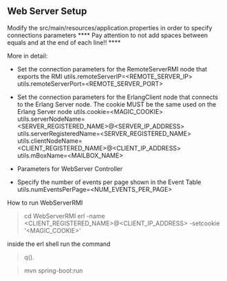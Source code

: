 ## Web Server Setup

Modify the src/main/resources/application.properties in order to specify connections parameters
**** Pay attention to not add spaces between equals and at the end of each line!! ****

More in detail:
- Set the connection parameters for the RemoteServerRMI node that exports the RMI
utils.remoteServerIP=<REMOTE_SERVER_IP>
utils.remoteServerPort=<REMOTE_SERVER_PORT>

- Set the connection parameters for the ErlangClient node that connects to the Erlang Server node. 
  The cookie MUST be the same used on the Erlang Server node
utils.cookie=<MAGIC_COOKIE>
utils.serverNodeName=<SERVER_REGISTERED_NAME>@<SERVER_IP_ADDRESS>
utils.serverRegisteredName=<SERVER_REGISTERED_NAME>
utils.clientNodeName=<CLIENT_REGISTERED_NAME>@<CLIENT_IP_ADDRESS>
utils.mBoxName=<MAILBOX_NAME>

- Parameters for WebServer Controller
- Specify the number of events per page shown in the Event Table
utils.numEventsPerPage=<NUM_EVENTS_PER_PAGE>

How to run WebServerRMI
>cd WebServerRMI
>erl -name <CLIENT_REGISTERED_NAME>@<CLIENT_IP_ADDRESS> -setcookie '<MAGIC_COOKIE>'

inside the erl shell run the command 
>q().

>mvn spring-boot:run
